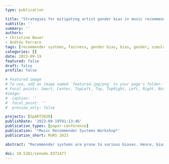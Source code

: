 ```yaml
---
type: publication

title: "Strategies for mitigating artist gender bias in music recommendation: a simulation study"
subtitle: ''
summary: ''
authors:
- Christine Bauer
- Andrés Ferraro
tags: [recommender systems, fairness, gender bias, bias, gender, simulation]
categories: []
date: 2023-09-19
featured: false
draft: false
profile: false

# Featured image
# To use, add an image named `featured.jpg/png` to your page's folder.
# Focal points: Smart, Center, TopLeft, Top, TopRight, Left, Right, BottomLeft, Bottom, BottomRight.
#image:
#  caption: ''
#  focal_point: ''
#  preview_only: false

projects: [SpART2020]
publishDate: '2023-09-19T01:13:46'
publication_types: [paper-conference]
publication: '*Music Recommender Systems Workshop*'
publication_short: MuRS 2023

abstract: "Recommender systems are prone to various biases. Hence, bias mitigation approaches are needed to counteract those. In the music sector, gender imbalance is a particular topical subject. Earlier work has shown that the gender imbalance in the sector translates to the output of music recommender systems. Several works emphasize that items representing women should be given more exposure in music recommendations. In this work, we present an exploratory analysis of several bias mitigation strategies. Using a simulation approach, we explore the effects of different pre- and post-processing strategies for bias mitigation. We provide an in-depth analysis using state-of-the-art performance measures and metrics concerning gender fairness. The results indicate that the different strategies can help to mitigate gender bias in the long term in particular ways: Some strategies' render improvement in exposure of women in the top ranks; other approaches help recommending more variety of items representing women."

doi: 10.5281/zenodo.8372477
---
```

